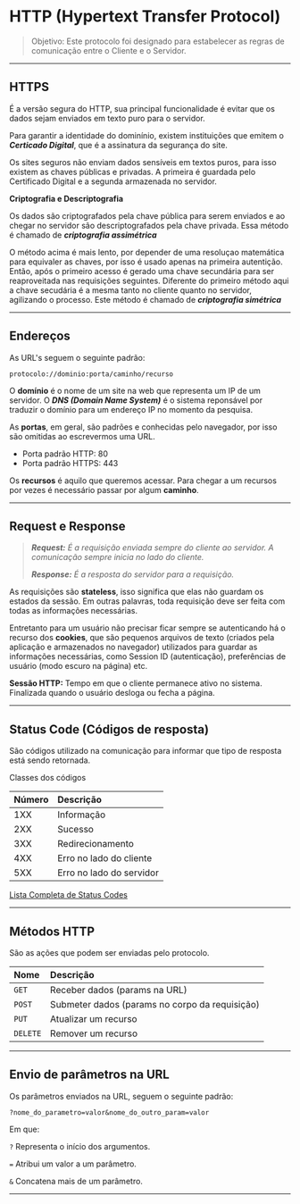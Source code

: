 # HTTP (Hypertext Transfer Protocol)

> Objetivo: Este protocolo foi designado para estabelecer as regras de comunicação entre o Cliente e o Servidor.

***

## HTTPS

É a versão segura do HTTP, sua principal funcionalidade é evitar que os dados sejam enviados em texto puro para o servidor.

Para garantir a identidade do dominínio, existem instituições que emitem o ***Certicado Digital***, que é a assinatura da segurança do site.

Os sites seguros não enviam dados sensíveis em textos puros, para isso existem as chaves públicas e privadas. A primeira é guardada pelo Certificado Digital e a segunda armazenada no servidor.

**Criptografia e Descriptografia**

Os dados são criptografados pela chave pública para serem enviados e ao chegar no servidor são descriptografados pela chave privada. Essa método é chamado de ***criptografia assimétrica***

O método acima é mais lento, por depender de uma resoluçao matemática para equivaler as chaves, por isso é usado apenas na primeira autentição. Então, após o primeiro acesso é gerado uma chave secundária para ser reaproveitada nas requisições seguintes. Diferente do primeiro método aqui a chave secudária é a mesma tanto no cliente quanto no servidor, agilizando o processo. Este método é chamado de ***criptografia simétrica***

***

## Endereços

As URL's seguem o seguinte padrão:

`protocolo://dominio:porta/caminho/recurso`

O **domínio** é o nome de um site na web que representa um IP de um servidor. O ***DNS (Domain Name System)*** é o sistema reponsável por traduzir o domínio para um endereço IP no momento da pesquisa.

As **portas**, em geral, são padrões e conhecidas pelo navegador, por isso são omitidas ao escrevermos uma URL.
- Porta padrão HTTP: 80
- Porta padrão HTTPS: 443

Os **recursos** é aquilo que queremos acessar. Para chegar a um recursos por vezes é necessário passar por algum **caminho**.

***

## Request e Response

> ***Request:** É a requisição enviada sempre do cliente ao servidor. A comunicação sempre inicia no lado do cliente.*
> 
> ***Response:** É a resposta do servidor para a requisição.*

As requisições são **stateless**, isso significa que elas não guardam os estados da sessão. Em outras palavras, toda requisição deve ser feita com todas as informações necessárias.

Entretanto para um usuário não precisar ficar sempre se autenticando há o recurso dos **cookies**, que são pequenos arquivos de texto (criados pela aplicação e armazenados no navegador) utilizados para guardar as informações necessárias, como Session ID (autenticação), preferências de usuário (modo escuro na página) etc.

**Sessão HTTP:** Tempo em que o cliente permanece ativo no sistema. Finalizada quando o usuário desloga ou fecha a página.

***

## Status Code (Códigos de resposta)

São códigos utilizado na comunicação para informar que tipo de resposta está sendo retornada.

Classes dos códigos

| Número | Descrição                 |
| :---   | :------                   |
| 1XX    | Informação                |
| 2XX    | Sucesso                   |
| 3XX    | Redirecionamento          |
| 4XX    | Erro no lado do cliente   |
| 5XX    | Erro no lado do servidor  |

[Lista Completa de Status Codes](https://www.w3schools.com/tags/ref_httpmessages.asp)

***

## Métodos HTTP

São as ações que podem ser enviadas pelo protocolo.

| Nome     | Descrição                                      |
| :-----   | :---------                                     |
| `GET`    | Receber dados (params na URL)                  |
| `POST`   | Submeter dados (params no corpo da requisição) |
| `PUT`    | Atualizar um recurso                           |
| `DELETE` | Remover um recurso                             |

***

## Envio de parâmetros na URL

Os parâmetros enviados na URL, seguem o seguinte padrão:

`?nome_do_parametro=valor&nome_do_outro_param=valor`

Em que: 

`?` Representa o início dos argumentos.

`=` Atribui um valor a um parâmetro.

`&` Concatena mais de um parâmetro.

***
